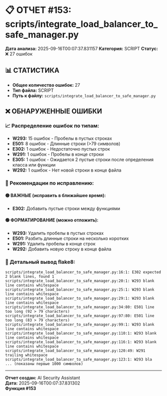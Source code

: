 # 📋 ОТЧЕТ #153: scripts/integrate_load_balancer_to_safe_manager.py

**Дата анализа:** 2025-09-16T00:07:37.831157
**Категория:** SCRIPT
**Статус:** ❌ 27 ошибок

## 📊 СТАТИСТИКА

- **Общее количество ошибок:** 27
- **Тип файла:** SCRIPT
- **Путь к файлу:** `scripts/integrate_load_balancer_to_safe_manager.py`

## ❌ ОБНАРУЖЕННЫЕ ОШИБКИ

### 📈 Распределение ошибок по типам:

- **W293:** 15 ошибок - Пробелы в пустых строках
- **E501:** 8 ошибок - Длинные строки (>79 символов)
- **E302:** 1 ошибок - Недостаточно пустых строк
- **W291:** 1 ошибок - Пробелы в конце строки
- **E305:** 1 ошибок - Ожидается 2 пустые строки после определения класса или функции
- **W292:** 1 ошибок - Нет новой строки в конце файла

### 🎯 Рекомендации по исправлению:

#### 🟡 ВАЖНЫЕ (исправить в ближайшее время):
- **E302:** Добавить пустые строки между функциями

#### 🟢 ФОРМАТИРОВАНИЕ (можно отложить):
- **W293:** Удалить пробелы в пустых строках
- **E501:** Разбить длинные строки на несколько коротких
- **W291:** Удалить пробелы в конце строк
- **W292:** Добавить новую строку в конце файла

### 📝 Детальный вывод flake8:

```
scripts/integrate_load_balancer_to_safe_manager.py:16:1: E302 expected 2 blank lines, found 1
scripts/integrate_load_balancer_to_safe_manager.py:20:1: W293 blank line contains whitespace
scripts/integrate_load_balancer_to_safe_manager.py:25:1: W293 blank line contains whitespace
scripts/integrate_load_balancer_to_safe_manager.py:29:1: W293 blank line contains whitespace
scripts/integrate_load_balancer_to_safe_manager.py:34:80: E501 line too long (92 > 79 characters)
scripts/integrate_load_balancer_to_safe_manager.py:97:80: E501 line too long (83 > 79 characters)
scripts/integrate_load_balancer_to_safe_manager.py:99:1: W293 blank line contains whitespace
scripts/integrate_load_balancer_to_safe_manager.py:110:1: W293 blank line contains whitespace
scripts/integrate_load_balancer_to_safe_manager.py:116:1: W293 blank line contains whitespace
scripts/integrate_load_balancer_to_safe_manager.py:120:49: W291 trailing whitespace
scripts/integrate_load_balancer_to_safe_manager.py:123:1: W293 bla
... (показаны первые 1000 символов)
```

---
**Отчет создан:** AI Security Assistant  
**Дата:** 2025-09-16T00:07:37.831302  
**Функция #153**
